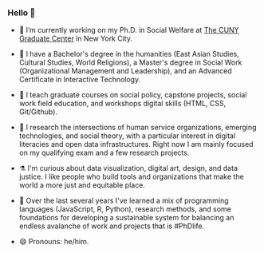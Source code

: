 ### Hello 👋

- 🔭 I’m currently working on my Ph.D. in Social Welfare at [The CUNY Graduate Center](https://www.gc.cuny.edu/) in New York City.
- 📜 I have a Bachelor's degree in the humanities (East Asian Studies, Cultural Studies, World Religions), a Master's degree in Social Work (Organizational Management and Leadership), and an Advanced Certificate in Interactive Technology.
- 👯 I teach graduate courses on social policy, capstone projects, social work field education, and workshops digital skills (HTML, CSS, Git/Github).
- 🔬 I research the intersections of human service organizations, emerging technologies, and social theory, with a particular interest in digital literacies and open data infrastructures. Right now I am mainly focused on my qualifying exam and a few research projects.

- ⚗️ I'm curious about data visualization, digital art, design, and data justice. I like people who build tools and organizations that make the world a more just and equitable place.
- 🌱 Over the last several years I've learned a mix of programming languages (JavaScript, R, Python), research methods, and some foundations for developing a sustainable system for balancing an endless avalanche of work and projects that is #PhDlife.

- 😄 Pronouns: he/him.

<!--
**perlsdiver/perlsdiver** is a ✨ _special_ ✨ repository because its `README.md` (this file) appears on your GitHub profile.

Here are some ideas to get you started:

- 🔭 I’m currently working on ...
- 🌱 I’m currently learning ...
- 👯 I’m looking to collaborate on ...
- 🤔 I’m looking for help with ...
- 💬 Ask me about ...
- 📫 How to reach me: ...
- 😄 Pronouns: ...
- ⚡ Fun fact: ...
-->
